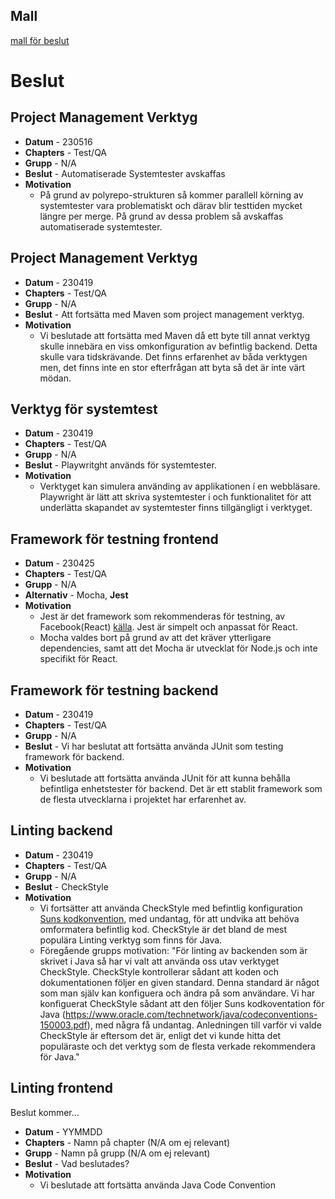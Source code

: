 ## Mall
[mall för beslut](../../Mallar/beslut.md)


# Beslut
## Project Management Verktyg
- **Datum** - 230516
- **Chapters** - Test/QA
- **Grupp** -  N/A
- **Beslut** - Automatiserade Systemtester avskaffas
- **Motivation**
  - På grund av polyrepo-strukturen så kommer parallell körning av systemtester vara problematiskt och därav blir testtiden mycket längre per merge. På grund av dessa problem så avskaffas automatiserade systemtester.

## Project Management Verktyg
- **Datum** - 230419
- **Chapters** - Test/QA
- **Grupp** -  N/A
- **Beslut** - Att fortsätta med Maven som project management verktyg.
- **Motivation**
  - Vi beslutade att fortsätta med Maven då ett byte till annat verktyg skulle innebära en viss omkonfiguration av befintlig backend. Detta skulle vara tidskrävande. Det finns erfarenhet av båda verktygen men, det finns inte en stor efterfrågan att byta så det är inte värt mödan. 


## Verktyg för systemtest
- **Datum** - 230419
- **Chapters** - Test/QA
- **Grupp** -  N/A
- **Beslut** - Playwritght används för systemtester.
- **Motivation**
  - Verktyget kan simulera använding av applikationen í en webbläsare. Playwright är lätt att skriva systemtester i och funktionalitet för att underlätta skapandet av systemtester finns tillgängligt i verktyget.


## Framework för testning frontend
- **Datum** - 230425
- **Chapters** - Test/QA
- **Grupp** - N/A
- **Alternativ** - Mocha, **Jest**
- **Motivation**
  - Jest är det framework som rekommenderas för testning, av Facebook(React) [källa](https://legacy.reactjs.org/docs/testing.html). Jest är simpelt och anpassat för React.
  - Mocha valdes bort på grund av att det kräver ytterligare dependencies, samt att det Mocha är utvecklat för Node.js och inte specifikt för React.


## Framework för testning backend
- **Datum** - 230419
- **Chapters** - Test/QA
- **Grupp** -  N/A
- **Beslut** - Vi har beslutat att fortsätta använda JUnit som testing framework för backend.
- **Motivation**
  - Vi beslutade att fortsätta använda JUnit för att kunna behålla befintliga enhetstester för backend. Det är ett stablit framework som de flesta utvecklarna i projektet har erfarenhet av.


## Linting backend

- **Datum** - 230419
- **Chapters** - Test/QA
- **Grupp** -  N/A
- **Beslut** - CheckStyle
- **Motivation**
  - Vi fortsätter att använda CheckStyle med befintlig konfiguration [Suns kodkonvention](https://www.oracle.com/technetwork/java/codeconventions-150003.pdf), med undantag, för att undvika att behöva omformatera befintlig kod. CheckStyle är det bland de mest populära Linting verktyg som finns för Java.
  - Föregående grupps motivation: "För linting av backenden som är skrivet i Java så har vi valt att använda oss utav verktyget CheckStyle. CheckStyle kontrollerar sådant att koden och dokumentationen följer en given standard. Denna standard är något som man själv kan konfiguera och ändra på som användare. Vi har konfiguerat CheckStyle sådant att den följer Suns kodkoventation för Java (https://www.oracle.com/technetwork/java/codeconventions-150003.pdf), med några få undantag.  Anledningen till varför vi valde CheckStyle är eftersom det är, enligt det vi kunde hitta det populäraste och det verktyg som de flesta verkade rekommendera för Java."


## Linting frontend

Beslut kommer...
- **Datum** - YYMMDD
- **Chapters** - Namn på chapter (N/A om ej relevant)
- **Grupp** -  Namn på grupp (N/A om ej relevant)
- **Beslut** - Vad beslutades?
- **Motivation**
  - Vi beslutade att fortsätta använda Java Code Convention
